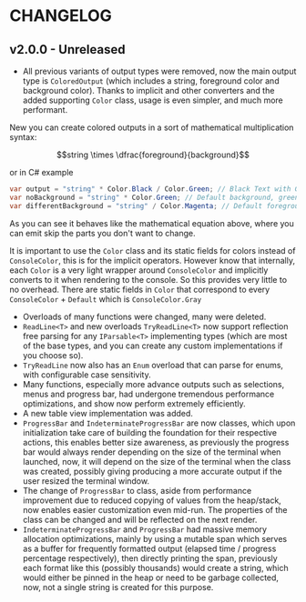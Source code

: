 # CHANGELOG

## v2.0.0 - Unreleased

* All previous variants of output types were removed, now the main output type is `ColoredOutput` (which includes a string, foreground color and background color).
Thanks to implicit and other converters and the added supporting `Color` class,
usage is even simpler, and much more performant.

New you can create colored outputs in a sort of mathematical multiplication syntax:

$$string \times \dfrac{foreground}{background}$$

or in C# example

```csharp
var output = "string" * Color.Black / Color.Green; // Black Text with Green Background
var noBackground = "string" * Color.Green; // Default background, green foreground
var differentBackground = "string" / Color.Magenta; // Default foreground (gray) with Magenta background
```

As you can see it behaves like the mathematical equation above, where you can emit skip the parts you don't want to change.

It is important to use the `Color` class and its static fields for colors instead of `ConsoleColor`, this is for the implicit operators. However know that internally, each `Color` is a very light wrapper around `ConsoleColor` and implicitly converts to it when rendering to the console. So this provides very little to no overhead. There are static fields in `Color` that correspond to every `ConsoleColor` + `Default` which is `ConsoleColor.Gray`

* Overloads of many functions were changed, many were deleted.
* `ReadLine<T>` and new overloads `TryReadLine<T>` now support reflection free parsing for any `IParsable<T>`
implementing types (which are most of the base types, and you can create any custom implementations if you choose so).
* `TryReadLine` now also has an `Enum` overload that can parse for enums, with configurable case sensitivity.
* Many functions, especially more advance outputs such as selections, menus and progress bar, had undergone tremendous performance optimizations, and show now perform extremely efficiently.
* A new table view implementation was added.
* `ProgressBar` and `IndeterminateProgressBar` are now classes, which upon initialization take care of building the foundation for their respective actions, this enables better size awareness, as previously the progress bar would always render depending on the size of the terminal when launched, now, it will depend on the size of the terminal when the class was created, possibly giving producing a more accurate output if the user resized the terminal window.
* The change of `ProgressBar` to class, aside from performance improvement due to reduced copying of values from the heap/stack, now enables easier customization even mid-run. The properties of the class can be changed and will be reflected on the next render.
* `IndeterminateProgressBar` and `ProgressBar` had massive memory allocation optimizations, mainly by using a mutable span which serves as a buffer for frequently formatted output (elapsed time / progress percentage respectively), then directly printing the span, previously each format like this (possibly thousands) would create a string, which would either be pinned in the heap or need to be garbage collected, now, not a single string is created for this purpose.
